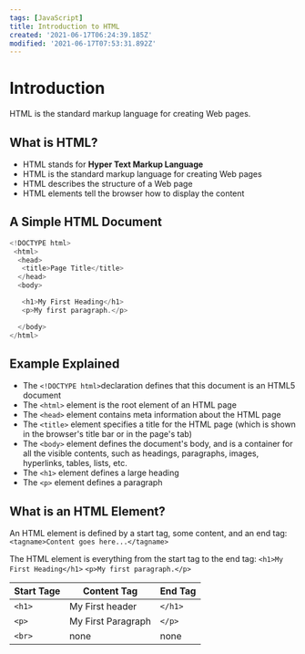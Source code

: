```yaml
---
tags: [JavaScript]
title: Introduction to HTML
created: '2021-06-17T06:24:39.185Z'
modified: '2021-06-17T07:53:31.892Z'
---
```


# Introduction
HTML is the standard markup language for creating Web pages.

## What is HTML?
  - HTML stands for **Hyper Text Markup Language**
  - HTML is the standard markup language for creating Web pages
  - HTML describes the structure of a Web page    
  - HTML elements tell the browser how to display the content

## A Simple HTML Document

```js
<!DOCTYPE html>
 <html>
  <head>
   <title>Page Title</title>
  </head>
  <body>

   <h1>My First Heading</h1>
   <p>My first paragraph.</p>

  </body>
</html> 
```

## Example Explained
  
  - The `<!DOCTYPE html>`declaration defines that this document is an HTML5 document
  - The  `<html>` element is the root element of an HTML page
  - The `<head>`  element contains meta information about the HTML page
  - The  `<title>`  element specifies a title for the HTML page (which is shown in the browser's title bar or in the page's tab)
  - The `<body>` element defines the document's body, and is a container for all the visible contents, such as headings, paragraphs, images, hyperlinks, tables, lists, etc.
  - The `<h1>` element defines a large heading
  - The `<p>` element defines a paragraph

## What is an HTML Element?

An HTML element is defined by a start tag, some content, and an end tag:
`<tagname>Content goes here...</tagname>`

The HTML element is everything from the start tag to the end tag:
`<h1>My First Heading</h1>`
`<p>My first paragraph.</p> `

| Start Tage | Content Tag        | End Tag |
| ---------- | ------------------ | ------- |
| `<h1>`     | My First header    | `</h1>` |
| `<p>`      | My First Paragraph | `</p>`  |
| `<br>`     | none               | none    |

